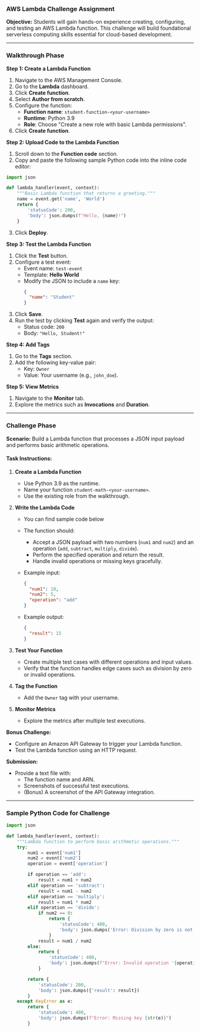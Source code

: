 ### AWS Lambda Challenge Assignment

**Objective:**
Students will gain hands-on experience creating, configuring, and testing an AWS Lambda function. This challenge will build foundational serverless computing skills essential for cloud-based development.

---

### Walkthrough Phase

**Step 1: Create a Lambda Function**
1. Navigate to the AWS Management Console.
2. Go to the **Lambda** dashboard.
3. Click **Create function**.
4. Select **Author from scratch**.
5. Configure the function:
   - **Function name**: `student-function-<your-username>`
   - **Runtime**: Python 3.9
   - **Role**: Choose "Create a new role with basic Lambda permissions".
6. Click **Create function**.

**Step 2: Upload Code to the Lambda Function**
1. Scroll down to the **Function code** section.
2. Copy and paste the following sample Python code into the inline code editor:

```python
import json

def lambda_handler(event, context):
    """Basic Lambda function that returns a greeting."""
    name = event.get('name', 'World')
    return {
        'statusCode': 200,
        'body': json.dumps(f"Hello, {name}!")
    }
```

3. Click **Deploy**.

**Step 3: Test the Lambda Function**
1. Click the **Test** button.
2. Configure a test event:
   - Event name: `test-event`
   - Template: **Hello World**
   - Modify the JSON to include a `name` key:
     ```json
     {
       "name": "Student"
     }
     ```
3. Click **Save**.
4. Run the test by clicking **Test** again and verify the output:
   - Status code: `200`
   - Body: `"Hello, Student!"`

**Step 4: Add Tags**
1. Go to the **Tags** section.
2. Add the following key-value pair:
   - Key: `Owner`
   - Value: Your username (e.g., `john_doe`).

**Step 5: View Metrics**
1. Navigate to the **Monitor** tab.
2. Explore the metrics such as **Invocations** and **Duration**.

---

### Challenge Phase

**Scenario:**
Build a Lambda function that processes a JSON input payload and performs basic arithmetic operations.

#### Task Instructions:
1. **Create a Lambda Function**
   - Use Python 3.9 as the runtime.
   - Name your function `student-math-<your-username>`.
   - Use the existing role from the walkthrough.

2. **Write the Lambda Code**
   - You can find sample code below
   - The function should:
     - Accept a JSON payload with two numbers (`num1` and `num2`) and an operation (`add`, `subtract`, `multiply`, `divide`).
     - Perform the specified operation and return the result.
     - Handle invalid operations or missing keys gracefully.

   - Example input:
     ```json
     {
       "num1": 10,
       "num2": 5,
       "operation": "add"
     }
     ```
   - Example output:
     ```json
     {
       "result": 15
     }
     ```

3. **Test Your Function**
   - Create multiple test cases with different operations and input values.
   - Verify that the function handles edge cases such as division by zero or invalid operations.

4. **Tag the Function**
   - Add the `Owner` tag with your username.

5. **Monitor Metrics**
   - Explore the metrics after multiple test executions.

**Bonus Challenge:**
- Configure an Amazon API Gateway to trigger your Lambda function.
- Test the Lambda function using an HTTP request.

**Submission:**
- Provide a text file with:
  - The function name and ARN.
  - Screenshots of successful test executions.
  - (Bonus) A screenshot of the API Gateway integration.

---

### Sample Python Code for Challenge

```python
import json

def lambda_handler(event, context):
    """Lambda function to perform basic arithmetic operations."""
    try:
        num1 = event['num1']
        num2 = event['num2']
        operation = event['operation']

        if operation == 'add':
            result = num1 + num2
        elif operation == 'subtract':
            result = num1 - num2
        elif operation == 'multiply':
            result = num1 * num2
        elif operation == 'divide':
            if num2 == 0:
                return {
                    'statusCode': 400,
                    'body': json.dumps('Error: Division by zero is not allowed')
                }
            result = num1 / num2
        else:
            return {
                'statusCode': 400,
                'body': json.dumps(f"Error: Invalid operation '{operation}'")
            }

        return {
            'statusCode': 200,
            'body': json.dumps({'result': result})
        }
    except KeyError as e:
        return {
            'statusCode': 400,
            'body': json.dumps(f"Error: Missing key {str(e)}")
        }
```

